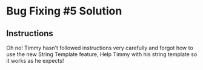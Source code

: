 # Bug Fixing #5 Solution

## Instructions

Oh no! Timmy hasn't followed instructions very carefully and forgot how to use the new String Template feature, Help Timmy with his string template so it works as he expects!
